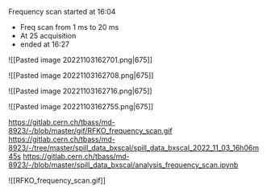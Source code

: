 Frequency scan started at 16:04
* Freq scan from 1 ms to 20 ms
* At 25 acquisition
* ended at 16:27

![[Pasted image 20221103162701.png|675]]

![[Pasted image 20221103162708.png|675]]

![[Pasted image 20221103162716.png|675]]

![[Pasted image 20221103162755.png|675]]

https://gitlab.cern.ch/tbass/md-8923/-/blob/master/gif/RFKO_frequency_scan.gif
https://gitlab.cern.ch/tbass/md-8923/-/tree/master/spill_data_bxscal/spill_data_bxscal_2022_11_03_16h06m45s
https://gitlab.cern.ch/tbass/md-8923/-/blob/master/spill_data_bxscal/analysis_frequency_scan.ipynb

![[RFKO_frequency_scan.gif]]
